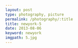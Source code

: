 ```yaml
---
layout: post
type: photography, picture
permalink: /photography/:title
title: newyork-5
date: 2013-08-06
keyword: newyork
imgpath: 5.jpg
---
```



